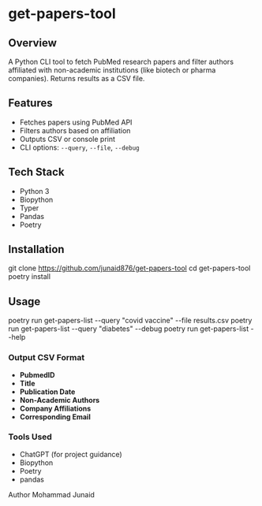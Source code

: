 # get-papers-tool

## Overview
A Python CLI tool to fetch PubMed research papers and filter authors affiliated with non-academic institutions (like biotech or pharma companies). Returns results as a CSV file.

## Features
- Fetches papers using PubMed API
- Filters authors based on affiliation
- Outputs CSV or console print
- CLI options: `--query`, `--file`, `--debug`

## Tech Stack
- Python 3
- Biopython
- Typer
- Pandas
- Poetry

## Installation

git clone https://github.com/junaid876/get-papers-tool
cd get-papers-tool
poetry install

## Usage
poetry run get-papers-list --query "covid vaccine" --file results.csv
poetry run get-papers-list --query "diabetes" --debug
poetry run get-papers-list --help

### Output CSV Format
- **PubmedID**  
- **Title**  
- **Publication Date**  
- **Non-Academic Authors**  
- **Company Affiliations**  
- **Corresponding Email**

### Tools Used
- ChatGPT (for project guidance)
- Biopython
- Poetry
- pandas


Author
Mohammad Junaid
